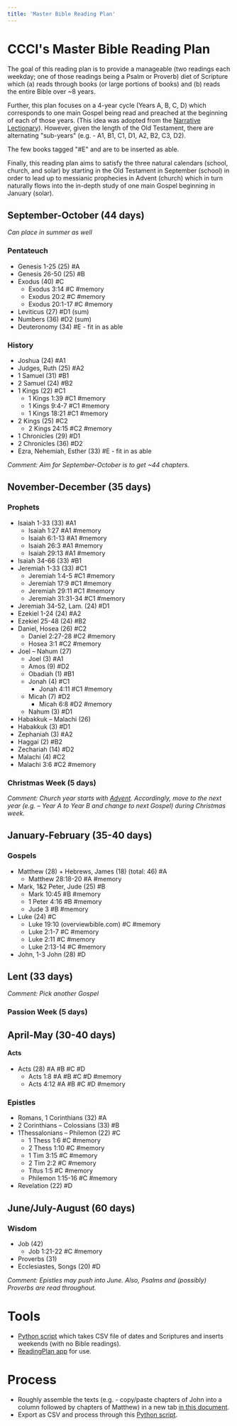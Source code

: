 ```yaml
---
title: 'Master Bible Reading Plan'
---
```


# CCCI's Master Bible Reading Plan
The goal of this reading plan is to provide a manageable (two readings each weekday; one of those readings being a Psalm or Proverb) diet of Scripture which (a) reads through books (or large portions of books) and (b) reads the entire Bible over ~8 years.

Further, this plan focuses on a 4-year cycle (Years A, B, C, D) which corresponds to one main Gospel being read and preached at the beginning of each of those years. (This idea was adopted from the [Narrative Lectionary](https://www.workingpreacher.org/home-narrative-lectionary)). However, given the length of the Old Testament, there are alternating "sub-years" (e.g. - A1, B1, C1, D1, A2, B2, C3, D2).

The few books tagged "#E" and are to be inserted as able.

Finally, this reading plan aims to satisfy the three natural calendars (school, church, and solar) by starting in the Old Testament in September (school) in order to lead up to messianic prophecies in Advent (church) which in turn naturally flows into the in-depth study of one main Gospel beginning in January (solar).


## September-October (44 days)

*Can place in summer as well*

### Pentateuch

-   Genesis 1-25 (25) #A
-   Genesis 26-50 (25) #B
-   Exodus (40) #C
    -   Exodus 3:14 #C #memory
    -   Exodus 20:2 #C #memory
    -   Exodus 20:1-17 #C #memory
-   Leviticus (27) #D1 (sum)
-   Numbers (36) #D2 (sum)
-   Deuteronomy (34) #E - fit in as able

### History

-   Joshua (24) #A1
-   Judges, Ruth (25) #A2
-   1 Samuel (31) #B1
-   2 Samuel (24) #B2
-   1 Kings (22) #C1
    -   1 Kings 1:39 #C1 #memory
    -   1 Kings 9:4-7 #C1 #memory
    -   1 Kings 18:21 #C1 #memory
-   2 Kings (25) #C2
    -   2 Kings 24:15 #C2 #memory
-   1 Chronicles (29) #D1
-   2 Chronicles (36) #D2
-   Ezra, Nehemiah, Esther (33) #E - fit in as able

*Comment: Aim for September-October is to get ~44 chapters.*

## November-December (35 days)

### Prophets

-   Isaiah 1-33 (33) #A1
    -   Isaiah 1:27 #A1 #memory
    -   Isaiah 6:1-13 #A1 #memory
    -   Isaiah 26:3 #A1 #memory
    -   Isaiah 29:13 #A1 #memory
-   Isaiah 34-66 (33) #B1
-   Jeremiah 1-33 (33) #C1
    -   Jeremiah 1:4-5 #C1 #memory
    -   Jeremiah 17:9 #C1 #memory
    -   Jeremiah 29:11 #C1 #memory
    -   Jeremiah 31:31-34 #C1 #memory
-   Jeremiah 34-52, Lam. (24) #D1
-   Ezekiel 1-24 (24) #A2
-   Ezekiel 25-48 (24) #B2
-   Daniel, Hosea (26) #C2
    -   Daniel 2:27-28 #C2 #memory
    -   Hosea 3:1 #C2 #memory
-   Joel – Nahum (27)
    -   Joel (3) #A1
    -   Amos (9) #D2
    -   Obadiah (1) #B1
    -   Jonah (4) #C1
        -   Jonah 4:11 #C1 #memory
    -   Micah (7) #D2
        -   Micah 6:8 #D2 #memory
    -   Nahum (3) #D1
-   Habakkuk – Malachi (26)
  - Habakkuk (3) #D1
  - Zephaniah (3) #A2
  - Haggai (2) #B2
  - Zechariah (14) #D2 
  - Malachi (4) #C2
  - Malachi 3:6 #C2 #memory

### Christmas Week (5 days)

*Comment: Church year starts with [Advent](https://www.crosswalk.com/special-coverage/christmas-and-advent/when-does-advent-start.html). Accordingly, move to the next year (e.g. – Year A to Year B and change to next Gospel) during Christmas week.*

## January-February (35-40 days)

### Gospels

-   Matthew (28) + Hebrews, James (18) (total: 46) #A
    -   Matthew 28:18-20 #A #memory
-   Mark, 1&2 Peter, Jude (25) #B
    -   Mark 10:45 #B #memory
    -   1 Peter 4:16 #B #memory
    -   Jude 3 #B #memory
-   Luke (24) #C
    -   Luke 19:10 (overviewbible.com) #C #memory
    -   Luke 2:1-7 #C #memory
    -   Luke 2:11 #C #memory
    -   Luke 2:13-14 #C #memory
-   John, 1-3 John (28) #D

## Lent (33 days)

*Comment: Pick another Gospel*

### Passion Week (5 days)

## April-May (30-40 days)

#### Acts

-   Acts (28) #A #B #C #D
    -   Acts 1:8 #A #B #C #D #memory
    -   Acts 4:12 #A #B #C #D #memory

### Epistles

-   Romans, 1 Corinthians (32) #A
-   2 Corinthians – Colossians (33) #B
-   1Thessalonians – Philemon (22) #C
    -   1 Thess 1:6 #C #memory
    -   2 Thess 1:10 #C #memory
    -   1 Tim 3:15 #C #memory
    -   2 Tim 2:2 #C #memory
    -   Titus 1:5 #C #memory
    -   Philemon 1:15-16 #C #memory
-   Revelation (22) #D

## June/July-August (60 days)

### Wisdom

-   Job (42)
    -   Job 1:21-22 #C #memory
-   Proverbs (31)
-   Ecclesiastes, Songs (20) #D

*Comment: Epistles may push into June. Also, Psalms and (possibly) Proverbs are read throughout.*

# Tools

-  [Python script](https://github.com/superhu4/planandmemory) which takes CSV file of dates and Scriptures and inserts weekends (with no Bible readings).
-  [ReadingPlan app](https://pricejh.com/readingplan/) for use.

# Process

-   Roughly assemble the texts (e.g. - copy/paste chapters of John into a column followed by chapters of Matthew) in a new tab [in this    document](https://docs.google.com/spreadsheets/d/1KllaA7_pNhDjyM8QnKjAp9docJRI33S3Xh1BwTACNZQ/edit?usp=sharing).
-   Export as CSV and process through this [Python    script](https://github.com/superhu4/planandmemory).

